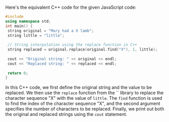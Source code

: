 Here's the equivalent C++ code for the given JavaScript code:
```c++
#include 
using namespace std;
int main() {
 string original = "Mary had a X lamb";
 string little = "little";
 
 // String interpolation using the replace function in C++
 string replaced = original.replace(original.find("X"), 1, little);
 
 cout << "Original string: " << original << endl;
 cout << "Replaced string: " << replaced << endl;
 
 return 0;
}
```
In this C++ code, we first define the original string and the value to be replaced. We then use the `replace` function from the `` library to replace the character sequence "X" with the value of `little`. The `find` function is used to find the index of the character sequence "X", and the second argument specifies the number of characters to be replaced. Finally, we print out both the original and replaced strings using the `cout` statement.

